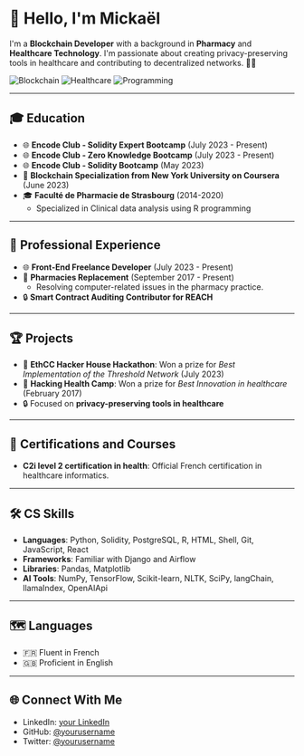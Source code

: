 # 👋 Hello, I'm Mickaël

I'm a **Blockchain Developer** with a background in **Pharmacy** and **Healthcare Technology**. I'm passionate about creating privacy-preserving tools in healthcare and contributing to decentralized networks. 👨‍💻

![Blockchain](https://img.shields.io/badge/Blockchain-Solidity-blue)
![Healthcare](https://img.shields.io/badge/Healthcare-Pharmacy-green)
![Programming](https://img.shields.io/badge/Code-Python%20%7C%20R-yellow)

---

## 🎓 Education

- 🌐 **Encode Club - Solidity Expert Bootcamp** (July 2023 - Present)
- 🌐 **Encode Club - Zero Knowledge Bootcamp** (July 2023 - Present)
- 🌐 **Encode Club - Solidity Bootcamp** (May 2023)
- 📜 **Blockchain Specialization from New York University on Coursera** (June 2023)
- 🎓 **Faculté de Pharmacie de Strasbourg** (2014-2020)
  - Specialized in Clinical data analysis using R programming

---

## 💼 Professional Experience

- 🌐 **Front-End Freelance Developer** (July 2023 - Present)
- 💊 **Pharmacies Replacement** (September 2017 - Present)
  - Resolving computer-related issues in the pharmacy practice.
- 🔒 **Smart Contract Auditing Contributor for REACH**

---

## 🏆 Projects

- 🏅 **EthCC Hacker House Hackathon**: Won a prize for *Best Implementation of the Threshold Network* (July 2023)
- 🏅 **Hacking Health Camp**: Won a prize for *Best Innovation in healthcare* (February 2017)
- 🔒 Focused on **privacy-preserving tools in healthcare**

---

## 📜 Certifications and Courses

- **C2i level 2 certification in health**: Official French certification in healthcare informatics.

---

## 🛠 CS Skills

- **Languages**: Python, Solidity, PostgreSQL, R, HTML, Shell, Git, JavaScript, React
- **Frameworks**: Familiar with Django and Airflow
- **Libraries**: Pandas, Matplotlib
- **AI Tools**: NumPy, TensorFlow, Scikit-learn, NLTK, SciPy, langChain, llamaIndex, OpenAIApi

---

## 🗺 Languages

- 🇫🇷 Fluent in French
- 🇬🇧 Proficient in English

---

## 🌐 Connect With Me

- LinkedIn: [your LinkedIn](https://www.linkedin.com/in/yourusername/)
- GitHub: [@yourusername](https://github.com/yourusername)
- Twitter: [@yourusername](https://twitter.com/yourusername)
